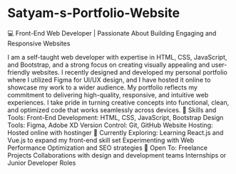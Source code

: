 # Satyam-s-Portfolio-Website

💻 Front-End Web Developer | Passionate About Building Engaging and Responsive Websites

I am a self-taught web developer with expertise in HTML, CSS, JavaScript, and Bootstrap, and a strong focus on creating visually appealing and user-friendly websites. I recently designed and developed my personal portfolio where I utilized Figma for UI/UX design, and I have hosted it online to showcase my work to a wider audience.
My portfolio reflects my commitment to delivering high-quality, responsive, and intuitive web experiences. I take pride in turning creative concepts into functional, clean, and optimized code that works seamlessly across devices.
🔧 Skills and Tools:
Front-End Development: HTML, CSS, JavaScript, Bootstrap
Design Tools: Figma, Adobe XD
Version Control: Git, GitHub
Website Hosting: Hosted online with hostinger
🎯 Currently Exploring:
Learning React.js and Vue.js to expand my front-end skill set
Experimenting with Web Performance Optimization and SEO strategies
🌱 Open To:
Freelance Projects
Collaborations with design and development teams
Internships or Junior Developer Roles
